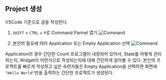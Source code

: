 ## Project 생성
VSCode 기준으로 글을 작성한다.

1. `SHIFT` + `CTRL` + `P`로 Command Pannel 열기
![Command](https://i.imgur.com/wReNoM6.png)

2. 본인의 필요에 따라 Application 또는 Empty Application 선택
![Command](https://i.imgur.com/hvJfQAd.png)

Application의 경우 간단한 Count 프로그램이 내장되어 있어서, State를 어떻게 관리하는지, Widget이 어떤식으로 작성되는지에 대해 간단하게 알아볼 수 있다. 본인의 프로젝트를 빠르게 작성하고 싶은 숙련자들은 Empty Application을 선택하면 화면에 `"Hello World"`만을 출력하는 간단한 프로젝트가 생성된다.

